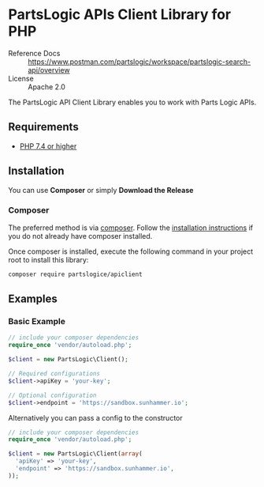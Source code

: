 # PartsLogic APIs Client Library for PHP #

<dl>
  <dt>Reference Docs</dt><dd><a href="https://www.postman.com/partslogic/workspace/partslogic-search-api/overview">https://www.postman.com/partslogic/workspace/partslogic-search-api/overview</a></dd>
  <dt>License</dt><dd>Apache 2.0</dd>
</dl>

The PartsLogic API Client Library enables you to work with Parts Logic APIs.

## Requirements ##
* [PHP 7.4 or higher](https://www.php.net/)

## Installation ##

You can use **Composer** or simply **Download the Release**

### Composer

The preferred method is via [composer](https://getcomposer.org/). Follow the
[installation instructions](https://getcomposer.org/doc/00-intro.md) if you do not already have
composer installed.

Once composer is installed, execute the following command in your project root to install this library:

```sh
composer require partslogice/apiclient
```

## Examples ##

### Basic Example ###

```php
// include your composer dependencies
require_once 'vendor/autoload.php';

$client = new PartsLogic\Client();

// Required configurations
$client->apiKey = 'your-key';

// Optional configuration
$client->endpoint = 'https://sandbox.sunhammer.io';
```

Alternatively you can pass a config to the constructor

```php
// include your composer dependencies
require_once 'vendor/autoload.php';

$client = new PartsLogic\Client(array(
  'apiKey' => 'your-key',
  'endpoint' => 'https://sandbox.sunhammer.io',
));
```